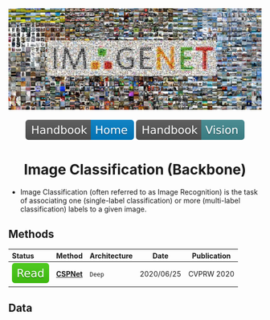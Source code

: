 <div align="center">
<img width="800" src="data/image_classification.png">
<br><br>
<div>
	<a href="https://github.com/phlong3105/one/blob/master/handbook/README.md"><img src="../../data/badge/handbook_home.svg"></a>
	<a href="https://github.com/phlong3105/one/blob/master/handbook/vision/README.md"><img src="../../data/badge/handbook_vision.svg"></a>
</div>

Image Classification (Backbone)
=============================

</div>

- Image Classification (often referred to as Image Recognition) is the task of associating one (single-label classification) or more (multi-label classification) labels to a given image.


## Methods

| Status                                | Method                  | Architecture | Date       | Publication     |
|:--------------------------------------|-------------------------|--------------|------------|-----------------|
| <img src="../../data/badge/read.svg"> | [**CSPNet**](cspnet.md) | `Deep`       | 2020/06/25 | CVPRW&nbsp;2020 |


## Data
